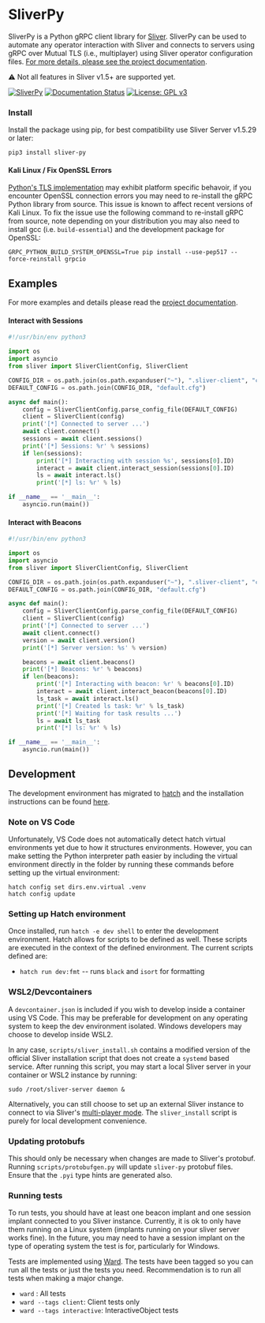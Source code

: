 # SliverPy

SliverPy is a Python gRPC client library for [Sliver](https://github.com/BishopFox/sliver). SliverPy can be used to automate any operator interaction with Sliver and connects to servers using gRPC over Mutual TLS (i.e., multiplayer) using Sliver operator configuration files. [For more details, please see the project documentation](http://sliverpy.rtfd.io/).

⚠️ Not all features in Sliver v1.5+ are supported yet.

[![SliverPy](https://github.com/moloch--/sliver-py/actions/workflows/autorelease.yml/badge.svg)](https://github.com/moloch--/sliver-py/actions/workflows/autorelease.yml)
[![Documentation Status](https://readthedocs.org/projects/sliverpy/badge/?version=latest)](https://sliverpy.readthedocs.io/en/latest/?badge=latest)
[![License: GPL v3](https://img.shields.io/badge/License-GPLv3-blue.svg)](https://www.gnu.org/licenses/gpl-3.0)

### Install

Install the package using pip, for best compatibility use Sliver Server v1.5.29 or later:

`pip3 install sliver-py`

#### Kali Linux / Fix OpenSSL Errors

[Python's TLS implementation](https://docs.python.org/3/library/ssl.html) may exhibit platform specific behavoir, if you encounter OpenSSL connection errors you may need to re-install the gRPC Python library from source. This issue is known to affect recent versions of Kali Linux. To fix the issue use the following command to re-install gRPC from source, note depending on your distribution you may also need to install gcc (i.e. `build-essential`) and the development package for OpenSSL:

`GRPC_PYTHON_BUILD_SYSTEM_OPENSSL=True pip install --use-pep517 --force-reinstall grpcio`

## Examples

For more examples and details please read the [project documentation](http://sliverpy.rtfd.io/).

#### Interact with Sessions

```python
#!/usr/bin/env python3

import os
import asyncio
from sliver import SliverClientConfig, SliverClient

CONFIG_DIR = os.path.join(os.path.expanduser("~"), ".sliver-client", "configs")
DEFAULT_CONFIG = os.path.join(CONFIG_DIR, "default.cfg")

async def main():
    config = SliverClientConfig.parse_config_file(DEFAULT_CONFIG)
    client = SliverClient(config)
    print('[*] Connected to server ...')
    await client.connect()
    sessions = await client.sessions()
    print('[*] Sessions: %r' % sessions)
    if len(sessions):
        print('[*] Interacting with session %s', sessions[0].ID)
        interact = await client.interact_session(sessions[0].ID)
        ls = await interact.ls()
        print('[*] ls: %r' % ls)

if __name__ == '__main__':
    asyncio.run(main())
```

#### Interact with Beacons

```python
#!/usr/bin/env python3

import os
import asyncio
from sliver import SliverClientConfig, SliverClient

CONFIG_DIR = os.path.join(os.path.expanduser("~"), ".sliver-client", "configs")
DEFAULT_CONFIG = os.path.join(CONFIG_DIR, "default.cfg")

async def main():
    config = SliverClientConfig.parse_config_file(DEFAULT_CONFIG)
    client = SliverClient(config)
    print('[*] Connected to server ...')
    await client.connect()
    version = await client.version()
    print('[*] Server version: %s' % version)

    beacons = await client.beacons()
    print('[*] Beacons: %r' % beacons)
    if len(beacons):
        print('[*] Interacting with beacon: %r' % beacons[0].ID)
        interact = await client.interact_beacon(beacons[0].ID)
        ls_task = await interact.ls()
        print('[*] Created ls task: %r' % ls_task)
        print('[*] Waiting for task results ...')
        ls = await ls_task
        print('[*] ls: %r' % ls)

if __name__ == '__main__':
    asyncio.run(main())
```

## Development

The development environment has migrated to [hatch](https://github.com/pypa/hatch) and the installation instructions can be found [here](https://hatch.pypa.io/latest/install/).

### Note on VS Code

Unfortunately, VS Code does not automatically detect hatch virtual environments yet due to how it structures environments. However, you can make setting the Python interpreter path easier by including the virtual environment directly in the folder by running these commands before setting up the virtual environment:

```
hatch config set dirs.env.virtual .venv
hatch config update
```

### Setting up Hatch environment

Once installed, run `hatch -e dev shell` to enter the development environment. Hatch allows for scripts to be defined as well. These scripts are executed in the context of the defined environment. The current scripts defined are:

- `hatch run dev:fmt` -- runs `black` and `isort` for formatting

### WSL2/Devcontainers

A `devcontainer.json` is included if you wish to develop inside a container using VS Code. This may be preferable for development on any operating system to keep the dev environment isolated. Windows developers may choose to develop inside WSL2.

In any case, `scripts/sliver_install.sh` contains a modified version of the official Sliver installation script that does not create a `systemd` based service. After running this script, you may start a local Sliver server in your container or WSL2 instance by running:

`sudo /root/sliver-server daemon &`

Alternatively, you can still choose to set up an external Sliver instance to connect to via Sliver's [multi-player mode](https://github.com/BishopFox/sliver/wiki/Multiplayer-Mode). The `sliver_install` script is purely for local development convenience.

### Updating protobufs

This should only be necessary when changes are made to Sliver's protobuf. Running `scripts/protobufgen.py` will update `sliver-py` protobuf files. Ensure that the `.pyi` type hints are generated also.

### Running tests

To run tests, you should have at least one beacon implant and one session implant connected to you Sliver instance. Currently, it is ok to only have them running on a Linux system (implants running on your sliver server works fine). In the future, you may need to have a session implant on the type of operating system the test is for, particularly for Windows.

Tests are implemented using [Ward](https://github.com/darrenburns/ward). The tests have been tagged so you can run all the tests or just the tests you need. Recommendation is to run all tests when making a major change.

- `ward` : All tests
- `ward --tags client`: Client tests only
- `ward --tags interactive`: InteractiveObject tests
